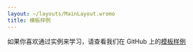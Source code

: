 ```yaml
---
layout: ~/layouts/MainLayout.wromo
title: 模板样例
---
```


如果你喜欢通过实例来学习，请查看我们在 GitHub 上的[模板样例](https://github.com/Wromo/wromo/tree/main/examples)

<!-- Once we merge wromo-docs back into the main repo, we can actually fetch the list of examples at build-time by scanning the examples/ directory! -->
